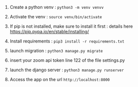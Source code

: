 1. Create a python venv :
`python3 -m venv venvv`
2. Activate the venv :
`source venv/bin/activate`
   
3. If pip is not installed, make sure to install it first :
details here https://pip.pypa.io/en/stable/installing/
   
4. Install requirements :
`pip3 install -r requirements.txt`
   
5. launch migration :
`python3 manage.py migrate`
   
6. insert your zoom api token line 122 of the file settings.py

7. launch the django server :
`python3 manage.py runserver`
   
8. Access the app on the url `http://localhost:8000`